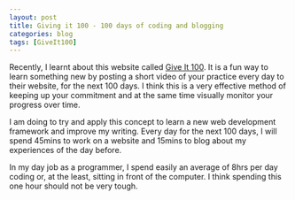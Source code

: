 ```yaml
---
layout: post
title: Giving it 100 - 100 days of coding and blogging
categories: blog
tags: [GiveIt100]
---
```


Recently, I learnt about this website called [Give It 100](https://giveit100.com/).
It is a fun way to learn something new by posting a short video of your practice every day to their website,
for the next 100 days. I think this is a very effective method of keeping up your commitment
and at the same time visually monitor your progress over time. 


I am doing to try and apply this concept to learn a new web development framework 
and improve my writing. Every day for the next 100 days, I will spend 45mins to work on a website
and 15mins to blog about my experiences of the day before. 


In my day job as a programmer, I spend easily an average of 8hrs per day coding or, at the least,
sitting in front of the computer. I think spending this one hour should not be very tough.


